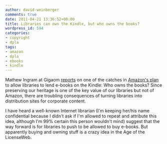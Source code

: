 ```yaml
---
author: david-weinberger
comments: true
date: 2011-04-21 13:36:52+00:00
title: Libraries can own the Kindle, but who owns the books?
wordpress_id: 594
categories:
- copyright
- dpla
tags:
- amazon
- dpla
- ebooks
- kindle
---
```


Mathew Ingram at Gigaom [reports](http://gigaom.com/2011/04/20/amazon-launches-library-lending-but-who-owns-the-books/) on one of the catches in [Amazon's plan](http://phx.corporate-ir.net/phoenix.zhtml?c=176060%03p=irol-newsArticle%03ID=1552678%03highlight) to allow libraries to lend e-books on the Kindle: Who owns the books? Since preserving our heritage is one of the key value of our libraries but not of Amazon, there are troubling consequences of turning libraries into distribution sites for corporate content.

I have heard a well-known Internet librarian (I'm keeping her/his name confidential because I didn't ask if I'm allowed to repeat and attribute this idea, although I'm 99% certain this person wouldn't mind) suggest that the way forward is for libraries to push to be allowed to buy e-books. But apparently buying and owning stuff is a crazy idea in the Age of the LicenseWeb.
